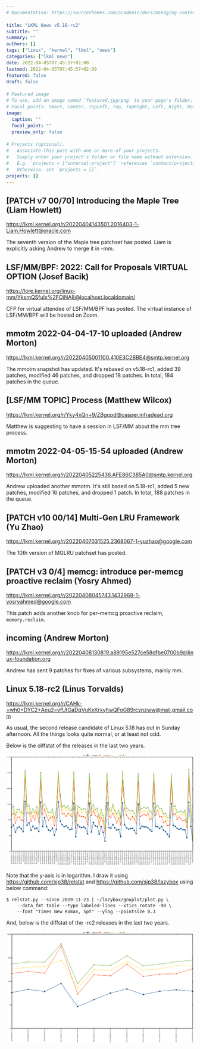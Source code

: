 ```yaml
---
# Documentation: https://sourcethemes.com/academic/docs/managing-content/

title: "LKML News v5.18-rc2"
subtitle: ""
summary: ""
authors: []
tags: ["linux", "kernel", "lkml", "news"]
categories: ["lkml news"]
date: 2022-04-05T07:45:57+02:00
lastmod: 2022-04-05T07:45:57+02:00
featured: false
draft: false

# Featured image
# To use, add an image named `featured.jpg/png` to your page's folder.
# Focal points: Smart, Center, TopLeft, Top, TopRight, Left, Right, BottomLeft, Bottom, BottomRight.
image:
  caption: ""
  focal_point: ""
  preview_only: false

# Projects (optional).
#   Associate this post with one or more of your projects.
#   Simply enter your project's folder or file name without extension.
#   E.g. `projects = ["internal-project"]` references `content/project/deep-learning/index.md`.
#   Otherwise, set `projects = []`.
projects: []
---
```


[PATCH v7 00/70] Introducing the Maple Tree (Liam Howlett)
----------------------------------------------------------

https://lkml.kernel.org/r/20220404143501.2016403-1-Liam.Howlett@oracle.com

The seventh version of the Maple tree patchset has posted.  Liam is explicitly
asking Andrew to merge it in -mm.


LSF/MM/BPF: 2022: Call for Proposals VIRTUAL OPTION (Josef Bacik)
-----------------------------------------------------------------

https://lore.kernel.org/linux-mm/YksmQSfuIx%2FOiNA8@localhost.localdomain/

CFP for virtual attendee of LSF/MM/BPF has posted.  The virtual instance of
LSF/MM/BPF will be hosted on Zoom.


mmotm 2022-04-04-17-10 uploaded (Andrew Morton)
-----------------------------------------------

https://lkml.kernel.org/r/20220405001100.410E3C2BBE4@smtp.kernel.org

The mmotm snapshot has updated.  It's rebased on v5.18-rc1, added 39 patches,
modified 46 patches, and dropped 18 patches.  In total, 184 patches in the
queue.


[LSF/MM TOPIC] Process (Matthew Wilcox)
---------------------------------------

https://lkml.kernel.org/r/Yky4xQn+9/ZBgqpd@casper.infradead.org

Matthew is suggesting to have a session in LSF/MM about the mm tree process.


mmotm 2022-04-05-15-54 uploaded (Andrew Morton)
-----------------------------------------------

https://lkml.kernel.org/r/20220405225436.AFE86C385A0@smtp.kernel.org

Andrew uploaded another mmotm.  It's still based on 5.18-rc1, added 5 new
patches, modified 16 patches, and dropped 1 patch.  In total, 188 patches in
the queue.


[PATCH v10 00/14] Multi-Gen LRU Framework (Yu Zhao)
---------------------------------------------------

https://lkml.kernel.org/r/20220407031525.2368067-1-yuzhao@google.com

The 10th version of MGLRU patchset has posted.


[PATCH v3 0/4] memcg: introduce per-memcg proactive reclaim (Yosry Ahmed)
-------------------------------------------------------------------------

https://lkml.kernel.org/r/20220408045743.1432968-1-yosryahmed@google.com

This patch adds another knob for per-memcg proactive reclaim, `memory.reclaim`.


incoming (Andrew Morton)
------------------------

https://lkml.kernel.org/r/20220408130819.a89195e527ce58dfbe0700b9@linux-foundation.org

Andrew has sent 9 patches for fixes of various subsystems, mainly mm.


Linux 5.18-rc2 (Linus Torvalds)
-------------------------------

https://lkml.kernel.org/r/CAHk-=wh0+DYC2+Aeu2=vfUtGaDqVuKxKrxyhwQFoG89rcynzww@mail.gmail.com

As usual, the second release candidate of Linux 5.18 has out in Sunday
afternoon.  All the things looks quite normal, or at least not odd.

Below is the diffstat of the releases in the last two years.

![Kernel release stat](/img/kernel_release_stat/v5.7-rc2..v5.18-rc2.png)

Note that the y-axis is in logarithm.  I draw it using
https://github.com/sjp38/relstat and https://github.com/sjp38/lazybox using
below command:

    $ relstat.py --since 2019-11-23 | ~/lazybox/gnuplot/plot.py \
	    --data_fmt table --type labeled-lines --xtics_rotate -90 \
	    --font "Times New Roman, 5pt" --ylog --pointsize 0.3


And, below is the diffstat of the -rc2 releases in the last two years.

![rc2 release stat](/img/kernel_release_stat/v5.18-rc2-only.png)
